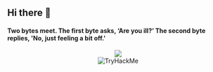 ## Hi there 👋


#### Two bytes meet. The first byte asks, ‘Are you ill?’ The second byte replies, 'No, just feeling a bit off.'


<p align="center">
  <img src="https://readme-typing-svg.herokuapp.com?size=21&duration=5000&color=F73232FF&background=0053FF00&multiline=true&height=75&lines=TryHackMe+--%3E+%40anii0101;HacktheBox+--%3E+%40redtrib3"><br>
  
<img src="https://tryhackme-badges.s3.amazonaws.com/anii0101.png" alt="TryHackMe">
</p>




